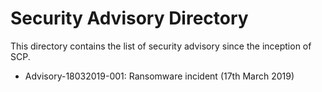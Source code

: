 # Security Advisory Directory

This directory contains the list of security advisory since the inception of SCP.


- Advisory-18032019-001: Ransomware incident (17th March 2019)